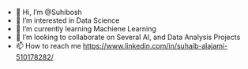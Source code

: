 - 👋 Hi, I’m @Suhibosh
- 👀 I’m interested in Data Science
- 🌱 I’m currently learning Machiene Learning
- 💞️ I’m looking to collaborate on Several AI, and Data Analysis Projects
- 📫 How to reach me https://www.linkedin.com/in/suhaib-alajami-510178282/

<!---
Suhibosh/Suhibosh is a ✨ special ✨ repository because its `README.md` (this file) appears on your GitHub profile.
You can click the Preview link to take a look at your changes.
--->
